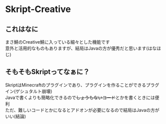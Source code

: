# Skript-Creative
## これはなに ##
まさ鯖のCreative鯖に入っている細々とした機能です  
意外と活用的なものもありますが、結局はJavaの方が優秀だと思います(はなほじ)
## そもそもSkriptってなぁに？ ##
SkriptはMinecraftのプラグインであり、プラグインを作ることができるプラグイン(ゲシュタルト崩壊)  
Javaで書くよりも簡略化できるので~~しょうもないコード~~とかを書くときには便利  
ただ、難しいコードとかになるとアドオンが必要になるので結局はJavaの方がいい(結論)
